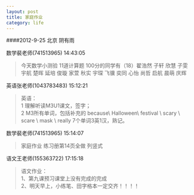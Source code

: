 ```yaml
---
layout: post
title: 家庭作业
category: life
---
```


####2012-9-25  北京  阴有雨

数学裴老师(741513965)  14:43:05

>今天数学小测验 11道计算题 100分的同学有（18）翟浩然 子轩 欣慧 子雯 宇航 楚晖 延培 俊璇 家萱 秋实 宇琛 飞骥 奕同 心怡 尚哲 启航 晨萌 庆辉 

英语张老师(1043783483)  15:12:21

>英语：  
>1 理解听读M3U1课文，签字；  
>2 M3所有单词，包括补充的 because\ Halloween\ festival \ scary \ scare \ mask \ really 7个单词3英1汉，熟记。  

数学裴老师(741513965)  15:14:07

>家庭作业  练习册第14页全做 列竖式

语文王老师(155363722)  17:15:18

>语文作业：  
>1、第九课预习课堂上没有完成的完成  
>2、明天早上，小练笔、田字格本一定交齐！！！！  
